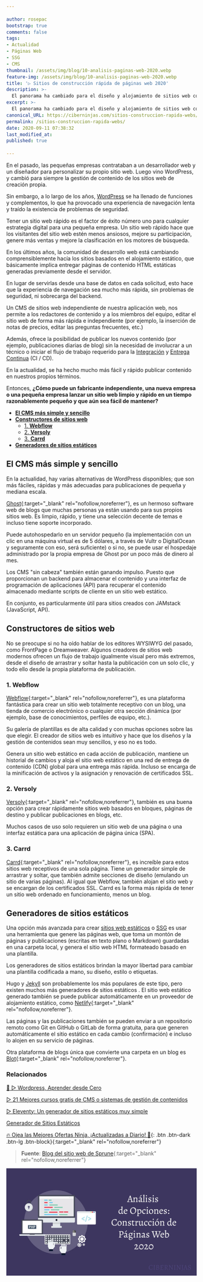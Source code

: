 ```yaml
---

author: rosepac
bootstrap: true
comments: false
tags:
- Actualidad
- Páginas Web
- SSG
- CMS
thumbnail: /assets/img/blog/10-analisis-paginas-web-2020.webp
feature-img: /assets/img/blog/10-analisis-paginas-web-2020.webp
title: '▷ Sitios de construcción rápida de páginas web 2020'
description: >-
  El panorama ha cambiado para el diseño y alojamiento de sitios web comerciales de creación propia. Aquí tienes tres enfoques independientes más prácticos y adecuados para crear sitios web estáticos simples o sistemas de gestión de contenidos (CMS).
excerpt: >-
  El panorama ha cambiado para el diseño y alojamiento de sitios web comerciales de creación propia. Aquí tienes tres enfoques independientes más prácticos y adecuados para crear sitios web estáticos simples o sistemas de gestión de contenidos (CMS).
canonical_URL: https://ciberninjas.com/sitios-construccion-rapida-webs/
permalink: /sitios-construccion-rapida-webs/
date: 2020-09-11 07:38:32
last_modified_at: 
published: true

---
```


En el pasado, las pequeñas empresas contrataban a un desarrollador web y un diseñador para personalizar su propio sitio web. Luego vino WordPress, y cambió para siempre la gestión de contenido de los sitios web de creación propia.

Sin embargo, a lo largo de los años, [WordPress](https://ciberninjas.com/wordpress/) se ha llenado de funciones y complementos, lo que ha provocado una experiencia de navegación lenta y traído la existencia de problemas de seguridad.

Tener un sitio web rápido es el factor de éxito número uno para cualquier estrategia digital para una pequeña empresa. Un sitio web rápido hace que los visitantes del sitio web estén menos ansiosos, mejore su participación, genere más ventas y mejore la clasificación en los motores de búsqueda.

En los últimos años, la comunidad de desarrollo web está cambiando comprensiblemente hacía los sitios basados en el alojamiento estático, que básicamente implica entregar páginas de contenido HTML estáticas generadas previamente desde el servidor.

En lugar de servirlas desde una base de datos en cada solicitud, esto hace que la experiencia de navegación sea mucho más rápida, sin problemas de seguridad, ni sobrecarga del backend.

Un CMS de sitios web independiente de nuestra aplicación web, nos permite a los redactores de contenido y a los miembros del equipo, editar el sitio web de forma más rápida e independiente (por ejemplo, la inserción de notas de precios, editar las preguntas frecuentes, etc.)

Además, ofrece la posibilidad de publicar los nuevos contenido (por ejemplo, publicaciones diarias de blog) sin la necesidad de involucrar a un técnico o iniciar el flujo de trabajo requerido para la [Integración](https://ciberninjas.com/etiqueta/#Integraci%C3%B3n+Continua) y [Entrega Continua](https://ciberninjas.com/etiqueta/#Distribuci%C3%B3n+Continua) (CI / CD).

En la actualidad, se ha hecho mucho más fácil y rápido publicar contenido en nuestros propios términos.

Entonces, **¿Cómo puede un fabricante independiente, una nueva empresa o una pequeña empresa lanzar un sitio web limpio y rápido en un tiempo razonablemente pequeño y que aún sea fácil de mantener?**

- [**El CMS más simple y sencillo**](#el-cms-más-simple-y-sencillo)
- [**Constructores de sitios web**](#constructores-de-sitios-web)
  - [1. **Webflow**](#1-webflow)
  - [2. **Versoly**](#2-versoly)
  - [3. **Carrd**](#3-carrd)
- [**Generadores de sitios estáticos**](#generadores-de-sitios-estáticos)

## **El CMS más simple y sencillo**

En la actualidad, hay varias alternativas de WordPress disponibles; que son más fáciles, rápidas y más adecuadas para publicaciones de pequeña y mediana escala.

[Ghost](https://ghost.org/){:target="_blank" rel="nofollow,noreferrer"}, es un hermoso software web de blogs que muchas personas ya están usando para sus propios sitios web. Es limpio, rápido, y tiene una selección decente de temas e incluso tiene soporte incorporado.

Puede autohospedarlo en un servidor pequeño (la implementación con un clic en una máquina virtual es de 5 dólares, a través de Vultr o DigitalOcean y seguramente con eso, será suficiente) o si no, se puede usar el hospedaje administrado por la propia empresa de Ghost por un poco más de dinero al mes.

Los CMS "sin cabeza" también están ganando impulso. Puesto que proporcionan un backend para almacenar el contenido y una interfaz de programación de aplicaciones (API) para recuperar el contenido almacenado mediante scripts de cliente en un sitio web estático.

En conjunto, es particularmente útil para sitios creados con JAMstack (JavaScript, API).

## **Constructores de sitios web**

No se preocupe si no ha oído hablar de los editores WYSIWYG del pasado, como FrontPage o Dreamweaver. Algunos creadores de sitios web modernos ofrecen un flujo de trabajo igualmente visual pero más extremos, desde el diseño de arrastrar y soltar hasta la publicación con un solo clic, y todo ello desde la propia plataforma de publicación.

### 1. **Webflow**

[Webflow](https://webflow.com/){:target="_blank" rel="nofollow,noreferrer"}, es una plataforma fantástica para crear un sitio web totalmente receptivo con un blog, una tienda de comercio electrónico o cualquier otra sección dinámica (por ejemplo, base de conocimientos, perfiles de equipo, etc.).

Su galería de plantillas es de alta calidad y con muchas opciones sobre las que elegir. El creador de sitios web es intuitivo y hace que los diseños y la gestión de contenidos sean muy sencillos, y eso no es todo.

Genera un sitio web estático en cada acción de publicación, mantiene un historial de cambios y aloja el sitio web estático en una red de entrega de contenido (CDN) global para una entrega más rápida. Incluso se encarga de la minificación de activos y la asignación y renovación de certificados SSL.

### 2. **Versoly**

[Versoly](https://versoly.com/){:target="_blank" rel="nofollow,noreferrer"}, también es una buena opción para crear rápidamente sitios web basados ​​en bloques, páginas de destino y publicar publicaciones en blogs, etc.

Muchos casos de uso solo requieren un sitio web de una página o una interfaz estática para una aplicación de página única (SPA).

### 3. **Carrd**

[Carrd](https://carrd.co/){:target="_blank" rel="nofollow,noreferrer"}, es increíble para estos sitios web receptivos de una sola página. Tiene un generador simple de arrastrar y soltar, que también admite secciones de diseño (emulando un sitio de varias páginas). Al igual que Webflow, también alojan el sitio web y se encargan de los certificados SSL. Carrd es la forma más rápida de tener un sitio web ordenado en funcionamiento, menos un blog.

## **Generadores de sitios estáticos**

Una opción más avanzada para crear [sitios web estáticos](https://ciberninjas.com/ssg/) o [SSG](https://ciberninjas.com/wiki/generador-de-sitios-estaticos/) es usar una herramienta que genere las páginas web, que toma un montón de páginas y publicaciones (escritas en texto plano o Markdown) guardadas en una carpeta local, y genera el sitio web HTML formateado basado en una plantilla.

Los generadores de sitios estáticos brindan la mayor libertad para cambiar una plantilla codificada a mano, su diseño, estilo o etiquetas.

Hugo y [Jekyll](https://ciberninjas.com/jekyll/) son probablemente los más populares de este tipo, pero existen muchos más generadores de sitios estáticos . El sitio web estático generado también se puede publicar automáticamente en un proveedor de alojamiento estático, como [Netlify](https://www.netlify.com/jamstack/){:target="_blank" rel="nofollow,noreferrer"}.

Las páginas y las publicaciones también se pueden enviar a un repositorio remoto como Git en GitHub o GitLab de forma gratuita, para que generen automáticamente el sitio estático en cada cambio (confirmación) e incluso lo alojen en su servicio de páginas.

Otra plataforma de blogs única que convierte una carpeta en un blog es [Blot](https://blot.im/){:target="_blank" rel="nofollow,noreferrer"}.

### **Relacionados** <!-- omit in toc -->

[🥇 ▷ Wordpress, Aprender desde Cero](https://ciberninjas.com/wordpress/)

[▷ 21 Mejores cursos gratis de CMS o sistemas de gestión de contenidos](https://ciberninjas.com/cursos-sistemas-gestion-cms/)

[▷ Eleventy: Un generador de sitios estáticos muy simple](https://ciberninjas.com/eleventy-ssg/)

[Generador de Sitios Estáticos](https://ciberninjas.com/wiki/generador-de-sitios-estaticos/)

[🔥 Ojea las Mejores Ofertas Ninja, ¡Actualizadas a Diario! 🎁](https://www.amazon.es/shop/cibercursos){: .btn .btn-dark .btn-lg .btn-block}{:target="_blank" rel="nofollow,noreferrer"}

> **Fuente**: [Blog del sitio web de Sprune](https://sprune.com/blog/state-of-self-serve-website-building-in-2020/ "Blog del sitio web de Sprune"){:target="_blank" rel="nofollow,noreferrer"}

![Sitios de construcción rápida de páginas web 2020](/assets/img/blog/10-analisis-paginas-web-2020.webp "Sitios de construcción rápida de páginas web 2020")